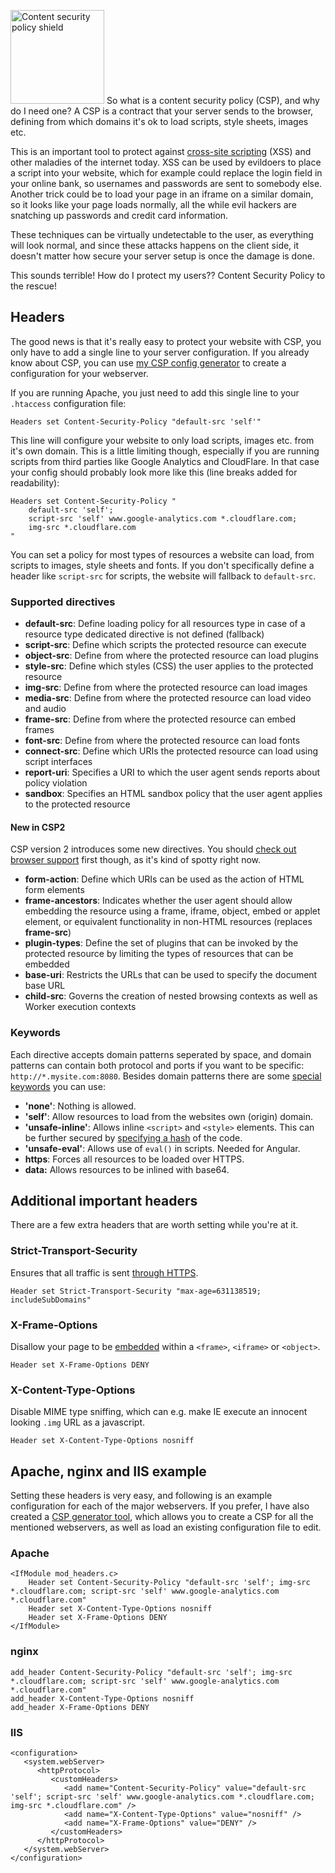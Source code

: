 <img class="entry-image" src="/images/blog/secure-your-website-with-content-security-policy/CSP_Shield.png" srcset="/images/blog/secure-your-website-with-content-security-policy/CSP_Shield-2x.png 2x" alt="Content security policy shield" width="150" height="150"> So what is a content security policy (CSP), and why do I need one? A CSP is a contract that your server sends to the browser, defining from which domains it's ok to load scripts, style sheets, images etc.

This is an important tool to protect against [cross-site scripting](https://en.wikipedia.org/wiki/Cross-site_scripting) (XSS) and other maladies of the internet today. XSS can be used by evildoers to place a script into your website, which for example could replace the login field in your online bank, so usernames and passwords are sent to somebody else. Another trick could be to load your page in an iframe on a similar domain, so it looks like your page loads normally, all the while evil hackers are snatching up passwords and credit card information.

These techniques can be virtually undetectable to the user, as everything will look normal, and since these attacks happens on the client side, it doesn't matter how secure your server setup is once the damage is done.

This sounds terrible! How do I protect my users?? Content Security Policy to the rescue!

<!-- more-->

## Headers

The good news is that it's really easy to protect your website with CSP, you only have to add a single line to your server configuration. If you already know about CSP, you can use [my CSP config generator](/tools/csp.html) to create a configuration for your webserver.

If you are running Apache, you just need to add this single line to your `.htaccess` configuration file:

    Headers set Content-Security-Policy "default-src 'self'"

This line will configure your website to only load scripts, images etc. from it's own domain. This is a little limiting though, especially if you are running scripts from third parties like Google Analytics and CloudFlare. In that case your config should probably look more like this (line breaks added for readability):

    Headers set Content-Security-Policy "
        default-src 'self';
        script-src 'self' www.google-analytics.com *.cloudflare.com;
        img-src *.cloudflare.com
    "

You can set a policy for most types of resources a website can load, from scripts to images, style sheets and fonts. If you don't specifically define a header like `script-src` for scripts, the website will fallback to `default-src`.

### Supported directives

* __default-src__: Define loading policy for all resources type in case of a resource type dedicated directive is not defined (fallback)
* __script-src__: Define which scripts the protected resource can execute
* __object-src__: Define from where the protected resource can load plugins
* __style-src__: Define which styles (CSS) the user applies to the protected resource
* __img-src__: Define from where the protected resource can load images
* __media-src__: Define from where the protected resource can load video and audio
* __frame-src__: Define from where the protected resource can embed frames
* __font-src__: Define from where the protected resource can load fonts
* __connect-src__: Define which URIs the protected resource can load using script interfaces
* __report-uri__: Specifies a URI to which the user agent sends reports about policy violation
* __sandbox__: Specifies an HTML sandbox policy that the user agent applies to the protected resource

#### New in CSP2

CSP version 2 introduces some new directives. You should [check out browser support](http://caniuse.com/#feat=contentsecuritypolicy2) first though, as it's kind of spotty right now.

* __form-action__: Define which URIs can be used as the action of HTML form elements
* __frame-ancestors__: Indicates whether the user agent should allow embedding the resource using a frame, iframe, object, embed or applet element, or equivalent functionality in non-HTML resources (replaces __frame-src__)
* __plugin-types__: Define the set of plugins that can be invoked by the protected resource by limiting the types of resources that can be embedded
* __base-uri__: Restricts the URLs that can be used to specify the document base URL 
* __child-src__: Governs the creation of nested browsing contexts as well as Worker execution contexts

### Keywords

Each directive accepts domain patterns seperated by space, and domain patterns can contain both protocol and ports if you want to be specific: `http://*.mysite.com:8080`. Besides domain patterns there are some [special keywords](https://developer.mozilla.org/en-US/docs/Web/Security/CSP/CSP_policy_directives#Keywords) you can use:

* __'none'__: Nothing is allowed.
* __'self'__: Allow resources to load from the websites own (origin) domain.
* __'unsafe-inline'__: Allows inline `<script>` and `<style>` elements. This can be further secured by [specifying a hash](https://www.owasp.org/index.php/Content_Security_Policy_Cheat_Sheet#Refactoring_inline_code) of the code.
* __'unsafe-eval'__: Allows use of `eval()` in scripts. Needed for Angular.
* __https__: Forces all resources to be loaded over HTTPS.
* __data:__ Allows resources to be inlined with base64.

## Additional important headers

There are a few extra headers that are worth setting while you're at it.

### Strict-Transport-Security

Ensures that all traffic is sent [through HTTPS](https://www.owasp.org/index.php/HTTP_Strict_Transport_Security).

    Header set Strict-Transport-Security "max-age=631138519; includeSubDomains"

### X-Frame-Options

Disallow your page to be [embedded](https://developer.mozilla.org/en-US/docs/Web/HTTP/X-Frame-Options) within a `<frame>`, `<iframe>` or `<object>`.

    Header set X-Frame-Options DENY

### X-Content-Type-Options

Disable MIME type sniffing, which can e.g. make IE execute an innocent looking `.img` URL as a javascript.

    Header set X-Content-Type-Options nosniff

## Apache, nginx and IIS example

Setting these headers is very easy, and following is an example configuration for each of the major webservers. If you prefer, I have also created a [CSP generator tool](/tools/csp.html), which allows you to create a CSP for all the mentioned webservers, as well as load an existing configuration file to edit.

### Apache

    <IfModule mod_headers.c>
        Header set Content-Security-Policy "default-src 'self'; img-src *.cloudflare.com; script-src 'self' www.google-analytics.com *.cloudflare.com"
        Header set X-Content-Type-Options nosniff
        Header set X-Frame-Options DENY
    </IfModule>

### nginx

    add_header Content-Security-Policy "default-src 'self'; img-src *.cloudflare.com; script-src 'self' www.google-analytics.com *.cloudflare.com"
    add_header X-Content-Type-Options nosniff
    add_header X-Frame-Options DENY

### IIS

    <configuration>
       <system.webServer>
          <httpProtocol>
             <customHeaders>
                <add name="Content-Security-Policy" value="default-src 'self'; script-src 'self' www.google-analytics.com *.cloudflare.com; img-src *.cloudflare.com" />
                <add name="X-Content-Type-Options" value="nosniff" />
                <add name="X-Frame-Options" value="DENY" />
             </customHeaders>
          </httpProtocol>
       </system.webServer>
    </configuration>
